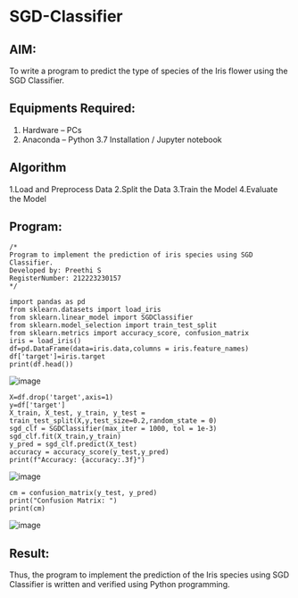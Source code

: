 # SGD-Classifier
## AIM:
To write a program to predict the type of species of the Iris flower using the SGD Classifier.

## Equipments Required:
1. Hardware – PCs
2. Anaconda – Python 3.7 Installation / Jupyter notebook

## Algorithm
1.Load and Preprocess Data
2.Split the Data
3.Train the Model
4.Evaluate the Model 

## Program:
```
/*
Program to implement the prediction of iris species using SGD Classifier.
Developed by: Preethi S
RegisterNumber: 212223230157 
*/
```
```
import pandas as pd
from sklearn.datasets import load_iris
from sklearn.linear_model import SGDClassifier
from sklearn.model_selection import train_test_split
from sklearn.metrics import accuracy_score, confusion_matrix
iris = load_iris()
df=pd.DataFrame(data=iris.data,columns = iris.feature_names)
df['target']=iris.target
print(df.head())
```

![image](https://github.com/user-attachments/assets/71e922ba-6b9f-40f0-bbdb-f9a5540b3983)

```
X=df.drop('target',axis=1)
y=df['target']
X_train, X_test, y_train, y_test = train_test_split(X,y,test_size=0.2,random_state = 0)
sgd_clf = SGDClassifier(max_iter = 1000, tol = 1e-3)
sgd_clf.fit(X_train,y_train)
y_pred = sgd_clf.predict(X_test)
accuracy = accuracy_score(y_test,y_pred)
print(f"Accuracy: {accuracy:.3f}")
```
![image](https://github.com/user-attachments/assets/d4012741-0895-4a10-92f9-685d8c114354)

```
cm = confusion_matrix(y_test, y_pred)
print("Confusion Matrix: ")
print(cm)
```
![image](https://github.com/user-attachments/assets/671a61de-57d5-41ed-a97e-ccb51427f0ae)


## Result:
Thus, the program to implement the prediction of the Iris species using SGD Classifier is written and verified using Python programming.
